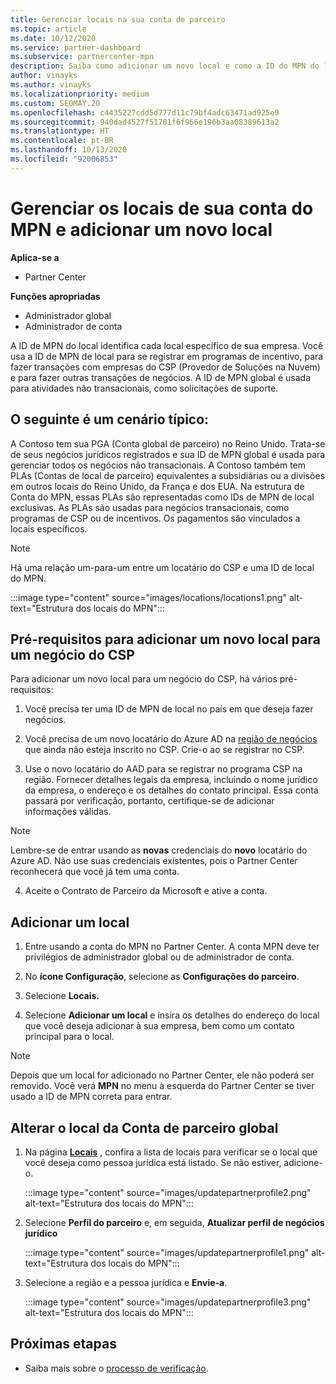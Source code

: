 ```yaml
---
title: Gerenciar locais na sua conta de parceiro
ms.topic: article
ms.date: 10/12/2020
ms.service: partner-dashboard
ms.subservice: partnercenter-mpn
description: Saiba como adicionar um novo local e como a ID do MPN do local é usada em programas de incentivo, negócios do CSP, assinaturas e outras transações.
author: vinayks
ms.author: vinayks
ms.localizationpriority: medium
ms.custom: SEOMAY.20
ms.openlocfilehash: c4435227cdd5d777d11c79bf4adc63471ad925e9
ms.sourcegitcommit: 940dad4527f51781f6f966e196b3aa08389613a2
ms.translationtype: HT
ms.contentlocale: pt-BR
ms.lasthandoff: 10/13/2020
ms.locfileid: "92006853"
---
```

# <a name="manage-your-mpn-account-locations-and-add-a-new-location"></a>Gerenciar os locais de sua conta do MPN e adicionar um novo local

**Aplica-se a**

- Partner Center

**Funções apropriadas**

- Administrador global
- Administrador de conta

A ID de MPN do local identifica cada local específico de sua empresa. Você usa a ID de MPN de local para se registrar em programas de incentivo, para fazer transações com empresas do CSP (Provedor de Soluções na Nuvem) e para fazer outras transações de negócios. A ID de MPN global é usada para atividades não transacionais, como solicitações de suporte.

## <a name="the-following-is-a-typical-scenario"></a>O seguinte é um cenário típico:

A Contoso tem sua PGA (Conta global de parceiro) no Reino Unido. Trata-se de seus negócios jurídicos registrados e sua ID de MPN global é usada para gerenciar todos os negócios não transacionais. A Contoso também tem PLAs (Contas de local de parceiro) equivalentes a subsidiárias ou a divisões em outros locais do Reino Unido, da França e dos EUA. Na estrutura de Conta do MPN, essas PLAs são representadas como IDs de MPN de local exclusivas. As PLAs são usadas para negócios transacionais, como programas de CSP ou de incentivos. Os pagamentos são vinculados a locais específicos. 

>[!NOTE]
>Há uma relação um-para-um entre um locatário do CSP e uma ID de local do MPN.

:::image type="content" source="images/locations/locations1.png" alt-text="Estrutura dos locais do MPN":::

## <a name="prerequisites-in-order-to-add-a-new-location-for-a-csp-business"></a>Pré-requisitos para adicionar um novo local para um negócio do CSP

Para adicionar um novo local para um negócio do CSP, há vários pré-requisitos:

1. Você precisa ter uma ID de MPN de local no país em que deseja fazer negócios.

1. Você precisa de um novo locatário do Azure AD na [região de negócios](regional-authorization-overview.md) que ainda não esteja inscrito no CSP. Crie-o ao se registrar no CSP.
 
3. Use o novo locatário do AAD para se registrar no programa CSP na região.
Fornecer detalhes legais da empresa, incluindo o nome jurídico da empresa, o endereço e os detalhes do contato principal. Essa conta passará por verificação, portanto, certifique-se de adicionar informações válidas.

>[!NOTE] 
 >Lembre-se de entrar usando as **novas** credenciais do **novo** locatário do Azure AD. Não use suas credenciais existentes, pois o Partner Center reconhecerá que você já tem uma conta.

4. Aceite o Contrato de Parceiro da Microsoft e ative a conta.

## <a name="add-a-location"></a>Adicionar um local

1. Entre usando a conta do MPN no Partner Center. A conta MPN deve ter privilégios de administrador global ou de administrador de conta. 

1. No **ícone Configuração**, selecione as **Configurações do parceiro**.

2. Selecione **Locais.**

3. Selecione **Adicionar um local** e insira os detalhes do endereço do local que você deseja adicionar à sua empresa, bem como um contato principal para o local.

> [!NOTE]
> Depois que um local for adicionado no Partner Center, ele não poderá ser removido. Você verá **MPN** no menu à esquerda do Partner Center se tiver usado a ID de MPN correta para entrar.

## <a name="change-global-partner-account-location"></a>Alterar o local da Conta de parceiro global

1. Na página **[Locais](https://partner.microsoft.com/pcv/accountsettings/locationsprofile)** , confira a lista de locais para verificar se o local que você deseja como pessoa jurídica está listado. Se não estiver, adicione-o.

   :::image type="content" source="images/updatepartnerprofile2.png" alt-text="Estrutura dos locais do MPN":::

2. Selecione **Perfil do parceiro** e, em seguida, **Atualizar perfil de negócios jurídico**

   :::image type="content" source="images/updatepartnerprofile1.png" alt-text="Estrutura dos locais do MPN":::

3. Selecione a região e a pessoa jurídica e **Envie-a**.

   :::image type="content" source="images/updatepartnerprofile3.png" alt-text="Estrutura dos locais do MPN":::

## <a name="next-steps"></a>Próximas etapas

- Saiba mais sobre o [processo de verificação](verification-responses.md).
